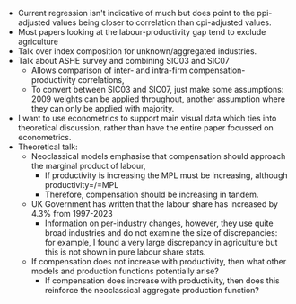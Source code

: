 - Current regression isn't indicative of much but does point to the ppi-adjusted values being closer to correlation than cpi-adjusted values.
- Most papers looking at the labour-productivity gap tend to exclude agriculture
- Talk over index composition for unknown/aggregated industries.
- Talk about ASHE survey and combining SIC03 and SIC07
	- Allows comparison of inter- and intra-firm compensation-productivity correlations,
	- To convert between SIC03 and SIC07, just make some assumptions: 2009 weights can be applied throughout, another assumption where they can only be applied with majority.
- I want to use econometrics to support main visual data which ties into theoretical discussion, rather than have the entire paper focussed on econometrics.
- Theoretical talk:
	- Neoclassical models emphasise that compensation should approach the marginal product of labour,
		- If productivity is increasing the MPL must be increasing, although productivity=/=MPL
		- Therefore, compensation should be increasing in tandem.
	- UK Government has written that the labour share has increased by 4.3% from 1997-2023
		- Information on per-industry changes, however, they use quite broad industries and do not examine the size of discrepancies: for example, I found a very large discrepancy in agriculture but this is not shown in pure labour share stats.
	- If compensation does not increase with productivity, then what other models and production functions potentially arise?
		- If compensation does increase with productivity, then does this reinforce the neoclassical aggregate production function?